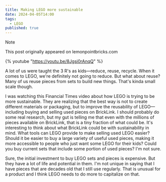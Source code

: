 ```yaml
---
title: Making LEGO more sustainable
date: 2024-04-05T14:00
tags:
  - LEGO
published: true
---
```


> [!NOTE]
> This post originally appeared on lemonpointbricks.com

{% youtube "https://youtu.be/8Jgsi0rAnqQ" %}

A lot of us were taught the 3 R's as kids—reduce, reuse, recycle. When it comes to LEGO, we're definitely not going to reduce. But what about reuse? Many of us reuse pieces from sets to build new things. That's kinda small scale though.

I was watching this Financial Times video about how LEGO is trying to be more sustainable. They are realizing that the best way is not to create different materials or packaging, but to improve the reusability of LEGO—including buying and selling used pieces on BrickLink. I should probably do some real research, but my gut is telling me that even with the millions of pieces available on BrickLink, that is a tiny fraction of what could be. It's interesting to think about what BrickLink could be with sustainability in mind. What tools can LEGO provide to make selling used LEGO easier? Should it be easier to buy a large variety of useful used pieces, making it more accessible to people who just want some LEGO for their kids? Could you buy current sets that include some portion of used pieces? I'm not sure.

Sure, the initial investment to buy LEGO sets and pieces is expensive. But they have a lot of life and potential in them. I'm not unique in saying that I have pieces that are decades old that I still use regularly. That is unusual for a product and I think LEGO needs to do more to capitalize on that.
